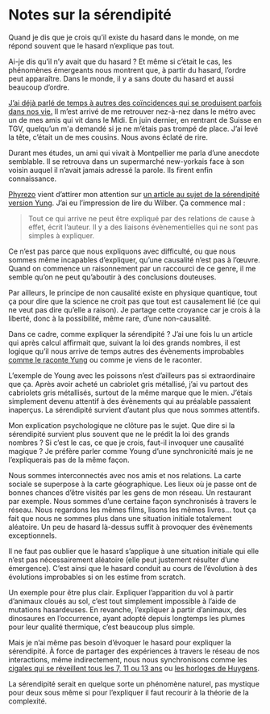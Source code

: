 # Notes sur la sérendipité

Quand je dis que je crois qu’il existe du hasard dans le monde, on me répond souvent que le hasard n’explique pas tout.

Ai-je dis qu’il n’y avait que du hasard ? Et même si c’était le cas, les phénomènes émergeants nous montrent que, à partir du hasard, l’ordre peut apparaître. Dans le monde, il y a sans doute du hasard et aussi beaucoup d’ordre.

[J’ai déjà parlé de temps à autres des coïncidences qui se produisent parfois dans nos vie.](/2006/05/28/srendipit-naturelle/) Il m’est arrivé de me retrouver nez-à-nez dans le métro avec un de mes amis qui vit dans le Midi. En juin dernier, en rentrant de Suisse en TGV, quelqu’un m'a demandé si je ne m’étais pas trompé de place. J’ai levé la tête, c’était un de mes cousins. Nous avons éclaté de rire.

Durant mes études, un ami qui vivait à Montpellier me parla d’une anecdote semblable. Il se retrouva dans un supermarché new-yorkais face à son voisin auquel il n’avait jamais adressé la parole. Ils firent enfin connaissance.

[Phyrezo](http://blog.phyrezo.org/) vient d’attirer mon attention sur [un article au sujet de la sérendipité version Yung](http://www.nouvelleacropole.org/articles/article.asp?id=507). J’ai eu l’impression de lire du Wilber. Ça commence mal :

> Tout ce qui arrive ne peut être expliqué par des relations de cause à effet, écrit l’auteur. Il y a des liaisons évènementielles qui ne sont pas simples à expliquer.

Ce n’est pas parce que nous expliquons avec difficulté, ou que nous sommes même incapables d’expliquer, qu’une causalité n’est pas à l’œuvre. Quand on commence un raisonnement par un raccourci de ce genre, il me semble qu’on ne peut qu’aboutir à des conclusions douteuses.

Par ailleurs, le principe de non causalité existe en physique quantique, tout ça pour dire que la science ne croit pas que tout est causalement lié (ce qui ne veut pas dire qu’elle a raison). Je partage cette croyance car je crois à la liberté, donc à la possibilité, même rare, d’une non-causalité.

Dans ce cadre, comme expliquer la sérendipité ? J’ai une fois lu un article qui après calcul affirmait que, suivant la loi des grands nombres, il est logique qu’il nous arrive de temps autres des évènements improbables [comme le raconte Yung](http://www.nouvelleacropole.org/articles/article.asp?id=507) ou comme je viens de le raconter.

L’exemple de Young avec les poissons n’est d’ailleurs pas si extraordinaire que ça. Après avoir acheté un cabriolet gris métallisé, j’ai vu partout des cabriolets gris métallisés, surtout de la même marque que le mien. J’étais simplement devenu attentif à des évènements qui au préalable passaient inaperçus. La sérendipité survient d’autant plus que nous sommes attentifs.

Mon explication psychologique ne clôture pas le sujet. Que dire si la sérendipité survient plus souvent que ne le prédit la loi des grands nombres ? Si c’est le cas, ce que je crois, faut-il invoquer une causalité magique ? Je préfère parler comme Young d’une synchronicité mais je ne l’expliquerais pas de la même façon.

Nous sommes interconnectés avec nos amis et nos relations. La carte sociale se superpose à la carte géographique. Les lieux où je passe ont de bonnes chances d’être visités par les gens de mon réseau. Un restaurant par exemple. Nous sommes d’une certaine façon synchronisés à travers le réseau. Nous regardons les mêmes films, lisons les mêmes livres… tout ça fait que nous ne sommes plus dans une situation initiale totalement aléatoire. Un peu de hasard là-dessus suffit à provoquer des évènements exceptionnels.

Il ne faut pas oublier que le hasard s’applique à une situation initiale qui elle n’est pas nécessairement aléatoire (elle peut justement résulter d’une émergence). C’est ainsi que le hasard conduit au cours de l’évolution à des évolutions improbables si on les estime from scratch.

Un exemple pour être plus clair. Expliquer l’apparition du vol à partir d’animaux cloués au sol, c’est tout simplement impossible à l’aide de mutations hasardeuses. En revanche, l’expliquer à partir d’animaux, des dinosaures en l’occurrence, ayant adopté depuis longtemps les plumes pour leur qualité thermique, c’est beaucoup plus simple.

Mais je n’ai même pas besoin d’évoquer le hasard pour expliquer la sérendipité. À force de partager des expériences à travers le réseau de nos interactions, même indirectement, nous nous synchronisons comme les [cigales qui se réveillent tous les 7, 11 ou 13 ans](http://en.wikipedia.org/wiki/Magicicada) ou [les horloges de Huygens](http://www.maa.org/reviews/sync.html).

La sérendipité serait en quelque sorte un phénomène naturel, pas mystique pour deux sous même si pour l’expliquer il faut recourir à la théorie de la complexité.